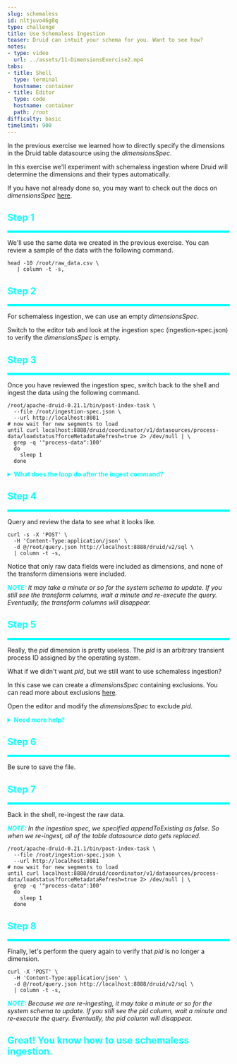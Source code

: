 ```yaml
---
slug: schemaless
id: nltjuvo46g8q
type: challenge
title: Use Schemaless Ingestion
teaser: Druid can intuit your schema for you. Want to see how?
notes:
- type: video
  url: ../assets/11-DimensionsExercise2.mp4
tabs:
- title: Shell
  type: terminal
  hostname: container
- title: Editor
  type: code
  hostname: container
  path: /root
difficulty: basic
timelimit: 900
---
```


In the previous exercise we learned how to directly specify the dimensions in the Druid table datasource using the _dimensionsSpec_.

In this exercise we'll experiment with schemaless ingestion where Druid will determine the dimensions and their types automatically.

If you have not already done so, you may want to check out the docs on _dimensionsSpec_ [here](https://druid.apache.org/docs/latest/ingestion/ingestion-spec.html#dimensionsspec).

<h2 style="color:cyan">Step 1</h2><hr style="color:cyan;background-color:cyan;height:5px">

We'll use the same data we created in the previous exercise.
You can review a sample of the data with the following command.

```
head -10 /root/raw_data.csv \
   | column -t -s,
```

<h2 style="color:cyan">Step 2</h2><hr style="color:cyan;background-color:cyan;height:5px">

For schemaless ingestion, we can use an empty _dimensionsSpec_.

Switch to the editor tab and look at the ingestion spec (ingestion-spec.json) to verify the _dimensionsSpec_ is empty.

<h2 style="color:cyan">Step 3</h2><hr style="color:cyan;background-color:cyan;height:5px">

Once you have reviewed the ingestion spec, switch back to the shell and ingest the data using the following command.

```
/root/apache-druid-0.21.1/bin/post-index-task \
  --file /root/ingestion-spec.json \
  --url http://localhost:8081
# now wait for new segments to load
until curl localhost:8888/druid/coordinator/v1/datasources/process-data/loadstatus?forceMetadataRefresh=true 2> /dev/null | \
  grep -q '"process-data":100'
  do
    sleep 1
  done
```

<details>
  <summary style="color:cyan"><b>What does the loop do after the ingest command?</b></summary>
<hr style="color:cyan">
The default Druid ingest script merely waits for segments to be available.
When we ingest new segments, the script does not distinguish between old segments and new ones.
This loop checks the status of the historical and waits for the new segments to load.
<hr style="color:cyan">
</details>

<h2 style="color:cyan">Step 4</h2><hr style="color:cyan;background-color:cyan;height:5px">

Query and review the data to see what it looks like.

```
curl -s -X 'POST' \
  -H 'Content-Type:application/json' \
  -d @/root/query.json http://localhost:8888/druid/v2/sql \
  | column -t -s,
```

Notice that only raw data fields were included as dimensions, and none of the transform dimensions were included.

<p><span style="color:cyan"><strong><em>NOTE: </em></strong></span><i>It may take a minute or so for the system schema to update.
If you still see the transform columns, wait a minute and re-execute the query. Eventually, the transform columns will disappear.
</i></p>


<h2 style="color:cyan">Step 5</h2><hr style="color:cyan;background-color:cyan;height:5px">

Really, the _pid_ dimension is pretty useless.
The _pid_ is an arbitrary transient process ID assigned by the operating system.


What if we didn't want _pid_, but we still want to use schemaless ingestion?

In this case we can create a _dimensionsSpec_ containing exclusions.
You can read more about exclusions [here](https://druid.apache.org/docs/latest/ingestion/ingestion-spec.html#inclusions-and-exclusions).

Open the editor and modify the _dimensionsSpec_ to exclude _pid_.

<details>
  <summary style="color:cyan"><b>Need more help?</b></summary>
<hr style="color:cyan">
The dimensions spec should look like this:
<pre><code>"dimensionsSpec" : {
  "dimensionExclusions": [
    "pid"
  ]
}
</code></pre>
<hr style="color:cyan">
</details>

<h2 style="color:cyan">Step 6</h2><hr style="color:cyan;background-color:cyan;height:5px">

Be sure to save the file.

<h2 style="color:cyan">Step 7</h2><hr style="color:cyan;background-color:cyan;height:5px">

Back in the shell, re-ingest the raw data.

<p><span style="color:cyan"><strong><em>NOTE: </em></strong></span><i>In the ingestion spec, we specified appendToExisting as false.
So when we re-ingest, all of the table datasource data gets replaced.
</i></p>


```
/root/apache-druid-0.21.1/bin/post-index-task \
  --file /root/ingestion-spec.json \
  --url http://localhost:8081
# now wait for new segments to load
until curl localhost:8888/druid/coordinator/v1/datasources/process-data/loadstatus?forceMetadataRefresh=true 2> /dev/null | \
  grep -q '"process-data":100'
  do
    sleep 1
  done
```

<h2 style="color:cyan">Step 8</h2><hr style="color:cyan;background-color:cyan;height:5px">

Finally, let's perform the query again to verify that _pid_ is no longer a dimension.

```
curl -X 'POST' \
  -H 'Content-Type:application/json' \
  -d @/root/query.json http://localhost:8888/druid/v2/sql \
  | column -t -s,
```

<p><span style="color:cyan"><strong><em>NOTE: </em></strong></span><i>Because we are re-ingesting, it may take a minute or so for the system schema to update.
If you still see the pid column, wait a minute and re-execute the query. Eventually, the pid column will disappear.
</i></p>

<h2 style="color:cyan">Great! You know how to use schemaless ingestion.</h2>

